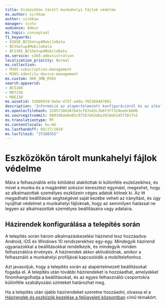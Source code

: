 ```yaml
---
title: Eszközökön tárolt munkahelyi fájlok védelme
ms.author: sirkkuw
author: sirkkuw
manager: scotv
audience: Admin
ms.topic: conceptual
f1_keywords:
- O365E_BCSSetup4MobileData
- BCSSetup4MobileData
- BCS365_BCSSetup4MobileData
ms.service: o365-administration
localization_priority: Normal
ms.collection:
- M365-subscription-management
- M365-identity-device-management
ms.custom: OKR_SMB_M365
search.appverid:
- BCS160
- MET150
- MOE150
ms.assetid: 52089919-9a5e-475f-a49a-f65369487861
description: 'Információ az alapértelmezett konfigurációról és az alkalmazás-kezelési házirendek hozzáadásáról a vállalati adatoknak a felhasználók személyes mobileszközén történő védelméhez. '
ms.openlocfilehash: 22857304387b43cf67e43c3b6f3ff324eadcb606
ms.sourcegitcommit: 6003d6da0a85c97357eb3dba3918eb145f381fe1
ms.translationtype: MT
ms.contentlocale: hu-HU
ms.lasthandoff: 09/27/2019
ms.locfileid: "37288355"
---
```

# <a name="protect-work-files-on-devices"></a>Eszközökön tárolt munkahelyi fájlok védelme

Mára a felhasználók erős kötődést alakítottak ki különféle eszközeikhez, és mivel a munka és a magánélet sokszor keresztezi egymást, megeshet, hogy az alkalmazottak személyes eszközein céges adatok kötnek ki. Az itt megadható beállítások segítségével saját kezébe veheti az irányítást, és úgy nyújthat védelmet a munkahelyi fájloknak, hogy az semmilyen hatással ne legyen az alkalmazottak személyes beállításaira vagy adataira.
  
## <a name="configuring-policies-during-setup"></a>Házirendek konfigurálása a telepítés során

A telepítés során három alkalmazáskezelési házirend lesz hozzáadva: Android, iOS és Windows 10 rendszerekhez egy-egy. Mindegyik házirend ugyanazokkal a beállításokkal rendelkezik, és mindegyik minden felhasználóra érvényes. A házirendek akkor aktiválódnak, amikor a felhasználó a munkahelyi profiljával kapcsolódik a mobiltelefonhoz.
  
Azt javasoljuk, hogy a telepítés során az alapértelmezett beállításokat fogadja el. A telepítés után további házirendeket is hozzáadhat, amelyekkel finomhangolhatja a beállításokat, és az egyes felhasználói csoportokra különféle szabályozási szinteket határozhat meg.
  
Ha a telepítés után újabb házirendeket szeretne hozzáadni, olvassa el a [Házirendek és eszközök kezelése a felügyeleti központban](manage.md) című témakört.
  

